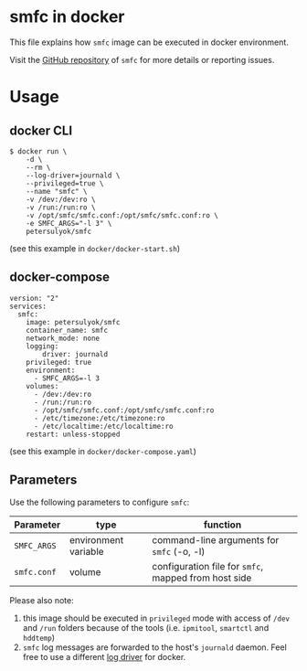 # smfc in docker
This file explains how `smfc` image can be executed in docker environment.

Visit the [GitHub repository](https://github.com/petersulyok/smfc) of `smfc` for more details or reporting issues.

# Usage 

## docker CLI
```
$ docker run \
    -d \
    --rm \
    --log-driver=journald \
    --privileged=true \
    --name "smfc" \
    -v /dev:/dev:ro \
    -v /run:/run:ro \
    -v /opt/smfc/smfc.conf:/opt/smfc/smfc.conf:ro \
    -e SMFC_ARGS="-l 3" \
    petersulyok/smfc
```
(see this example in `docker/docker-start.sh`)

## docker-compose
```
version: "2"
services:
  smfc:
    image: petersulyok/smfc
    container_name: smfc
    network_mode: none
    logging:
        driver: journald
    privileged: true
    environment:
      - SMFC_ARGS=-l 3
    volumes:
      - /dev:/dev:ro
      - /run:/run:ro
      - /opt/smfc/smfc.conf:/opt/smfc/smfc.conf:ro
      - /etc/timezone:/etc/timezone:ro
      - /etc/localtime:/etc/localtime:ro
    restart: unless-stopped
```
(see this example in `docker/docker-compose.yaml`)

## Parameters
Use the following parameters to configure `smfc`:

| Parameter   | type                 | function                                             |
|-------------|----------------------|------------------------------------------------------|
| `SMFC_ARGS` | environment variable | command-line arguments for `smfc` (-o, -l)           |
| `smfc.conf` | volume               | configuration file for `smfc`, mapped from host side |

Please also note:
1. this image should be executed in `privileged` mode with access of `/dev` and `/run` folders
because of the tools (i.e. `ipmitool`, `smartctl` and `hddtemp`)
2. `smfc` log messages are forwarded to the host's `journald` daemon. Feel free to use a different [log driver](https://docs.docker.com/config/containers/logging/configure/) for docker.


